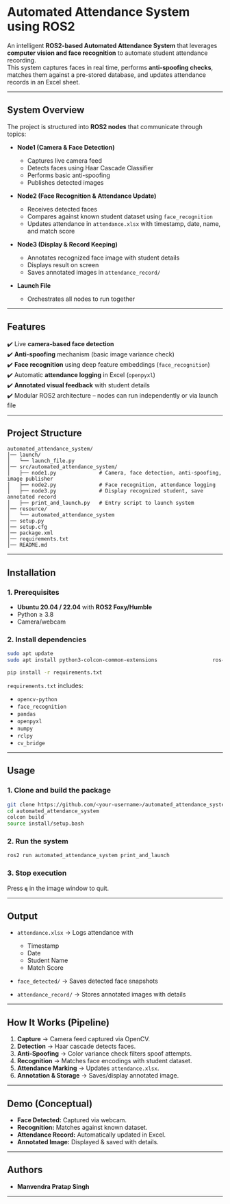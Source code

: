 # Automated Attendance System using ROS2  

An intelligent **ROS2-based Automated Attendance System** that leverages **computer vision and face recognition** to automate student attendance recording.  
This system captures faces in real time, performs **anti-spoofing checks**, matches them against a pre-stored database, and updates attendance records in an Excel sheet.  

---

## System Overview  
The project is structured into **ROS2 nodes** that communicate through topics:  

- **Node1 (Camera & Face Detection)**  
  - Captures live camera feed  
  - Detects faces using Haar Cascade Classifier  
  - Performs basic anti-spoofing  
  - Publishes detected images  

- **Node2 (Face Recognition & Attendance Update)**  
  - Receives detected faces  
  - Compares against known student dataset using `face_recognition`  
  - Updates attendance in `attendance.xlsx` with timestamp, date, name, and match score  

- **Node3 (Display & Record Keeping)**  
  - Annotates recognized face image with student details  
  - Displays result on screen  
  - Saves annotated images in `attendance_record/`  

- **Launch File**  
  - Orchestrates all nodes to run together  

---

## Features  
✔️ Live **camera-based face detection**  
✔️ **Anti-spoofing** mechanism (basic image variance check)  
✔️ **Face recognition** using deep feature embeddings (`face_recognition`)  
✔️ Automatic **attendance logging** in Excel (`openpyxl`)  
✔️ **Annotated visual feedback** with student details  
✔️ Modular ROS2 architecture – nodes can run independently or via launch file  

---

## Project Structure  
```
automated_attendance_system/
│── launch/
│   └── launch_file.py
│── src/automated_attendance_system/
│   ├── node1.py              # Camera, face detection, anti-spoofing, image publisher
│   ├── node2.py              # Face recognition, attendance logging
│   ├── node3.py              # Display recognized student, save annotated record
│   ├── print_and_launch.py   # Entry script to launch system
│── resource/
│   └── automated_attendance_system
│── setup.py
│── setup.cfg
│── package.xml
│── requirements.txt
│── README.md
```

---

## Installation  

### 1. Prerequisites  
- **Ubuntu 20.04 / 22.04** with **ROS2 Foxy/Humble**  
- Python ≥ 3.8  
- Camera/webcam  

### 2. Install dependencies  
```bash
sudo apt update
sudo apt install python3-colcon-common-extensions                  ros-${ROS_DISTRO}-cv-bridge                  ros-${ROS_DISTRO}-image-transport

pip install -r requirements.txt
```

`requirements.txt` includes:  
- `opencv-python`  
- `face_recognition`  
- `pandas`  
- `openpyxl`  
- `numpy`  
- `rclpy`  
- `cv_bridge`  

---

## Usage  

### 1. Clone and build the package  
```bash
git clone https://github.com/<your-username>/automated_attendance_system.git
cd automated_attendance_system
colcon build
source install/setup.bash
```

### 2. Run the system  
```bash
ros2 run automated_attendance_system print_and_launch
```

### 3. Stop execution  
Press **`q`** in the image window to quit.  

---

## Output  

- `attendance.xlsx` → Logs attendance with  
  - Timestamp  
  - Date  
  - Student Name  
  - Match Score  

- `face_detected/` → Saves detected face snapshots  

- `attendance_record/` → Stores annotated images with details  

---

## How It Works (Pipeline)  
1. **Capture** → Camera feed captured via OpenCV.  
2. **Detection** → Haar cascade detects faces.  
3. **Anti-Spoofing** → Color variance check filters spoof attempts.  
4. **Recognition** → Matches face encodings with student dataset.  
5. **Attendance Marking** → Updates `attendance.xlsx`.  
6. **Annotation & Storage** → Saves/display annotated image.  

---

## Demo (Conceptual)  
- **Face Detected:** Captured via webcam.  
- **Recognition:** Matches against known dataset.  
- **Attendance Record:** Automatically updated in Excel.  
- **Annotated Image:** Displayed & saved with details.  

---

## Authors  
- **Manvendra Pratap Singh**  

--- 

